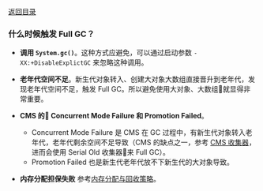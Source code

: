[返回目录](../README.md)

### 什么时候触发 Full GC？

- **调用 `System.gc()`**。这种方式应避免，可以通过启动参数 `-XX:+DisableExplictGC` 来忽略这种调用。

- **老年代空间不足**。新生代对象转入、创建大对象大数组直接晋升到老年代，发现老年代空间不足，触发 Full GC。所以避免使用大对象、大数组就显得非常重要。
- **CMS 的 Concurrent Mode Failure 和 Promotion Failed**。
    - Concurrent Mode Failure 是 CMS 在 GC 过程中，有新生代对象转入老年代，老年代剩余空间不足导致（CMS 的缺点之一，参考 [CMS 收集器](./垃圾收集器.md#cms-收集器)，进而会使用 Serial Old 收集器来 Full GC）。
    - Promotion Failed 也是新生代老年代放不下新生代的大对象导致。
- **内存分配担保失败** 参考[内存分配与回收策略](./内存分配与回收策略.md)。